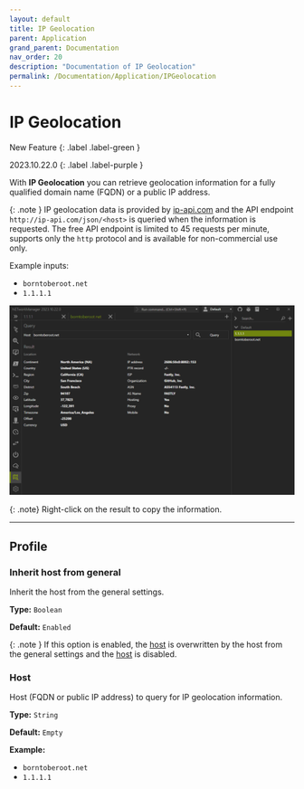 ```yaml
---
layout: default
title: IP Geolocation
parent: Application
grand_parent: Documentation
nav_order: 20
description: "Documentation of IP Geolocation"
permalink: /Documentation/Application/IPGeolocation
---
```


# IP Geolocation

New Feature
{: .label .label-green }

2023.10.22.0
{: .label .label-purple }

With **IP Geolocation** you can retrieve geolocation information for a fully qualified domain name (FQDN) or a public IP address.

{: .note }
IP geolocation data is provided by [ip-api.com](https://ip-api.com/) and the API endpoint `http://ip-api.com/json/<host>` is queried when the information is requested. The free API endpoint is limited to 45 requests per minute, supports only the `http` protocol and is available for non-commercial use only.

Example inputs:

- `borntoberoot.net`
- `1.1.1.1`

![IPGeolocation](20_IPGeolocation.png)

{: .note}
Right-click on the result to copy the information.

<hr>

## Profile

### Inherit host from general

Inherit the host from the general settings.

**Type:** `Boolean`

**Default:** `Enabled`

{: .note }
If this option is enabled, the [host](#host) is overwritten by the host from the general settings and the [host](#host) is disabled.

### Host

Host (FQDN or public IP address) to query for IP geolocation information.

**Type:** `String`

**Default:** `Empty`

**Example:**

- `borntoberoot.net`
- `1.1.1.1`
